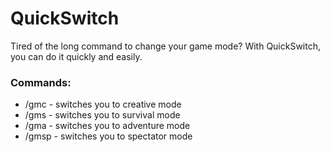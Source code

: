 # QuickSwitch
Tired of the long command to change your game mode? With QuickSwitch, you can do it quickly and easily.

### Commands:

- /gmc - switches you to creative mode
- /gms - switches you to survival mode
- /gma - switches you to adventure mode
- /gmsp - switches you to spectator mode